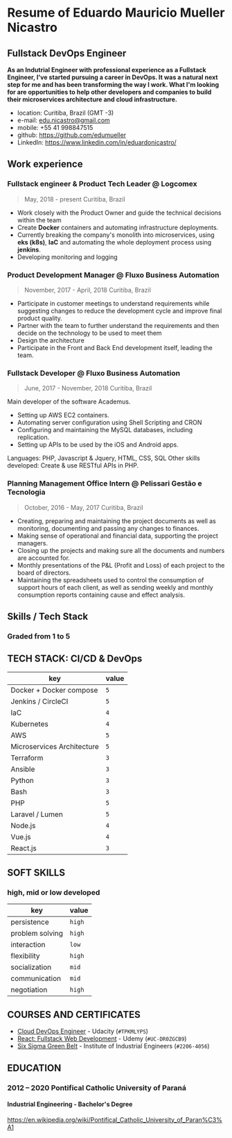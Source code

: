 # Resume of Eduardo Mauricio Mueller Nicastro
## Fullstack DevOps Engineer

**As an Indutrial Engineer with professional experience as a Fullstack Engineer, I've started pursuing a career in DevOps. It was a natural next step for me and has been transforming the way I work. What I'm looking for are opportunities to help other developers and companies to build their microservices architecture and cloud infrastructure.**

* location: Curitiba, Brazil (GMT -3)
* e-mail: edu.nicastro@gmail.com
* mobile: +55 41 998847515
* github: https://github.com/edumueller
* LinkedIn: https://www.linkedin.com/in/eduardonicastro/

## Work experience

### Fullstack engineer & Product Tech Leader @ Logcomex
> May, 2018 - present
> Curitiba, Brazil

- Work closely with the Product Owner and guide the technical decisions within the team
- Create **Docker** containers and automating infrastructure deployments.
- Currently breaking the company's monolith into microservices, using **eks (k8s)**, **IaC** and automating the whole deployment process using **jenkins**.
- Developing monitoring and logging

### Product Development Manager @ Fluxo Business Automation
> November, 2017 - April, 2018
> Curitiba, Brazil

* Participate in customer meetings to understand requirements while suggesting changes to reduce the development cycle and improve final product quality.
* Partner with the team to further understand the requirements and then decide on the technology to be used to meet them
* Design the architecture
* Participate in the Front and Back End development itself, leading the team.

### Fullstack Developer @ Fluxo Business Automation
> June, 2017 - November, 2018
> Curitiba, Brazil

Main developer of the software Academus.
* Setting up AWS EC2 containers.
* Automating server configuration using Shell Scripting and CRON
* Configuring and maintaining the MySQL databases, including replication.
* Setting up APIs to be used by the iOS and Android apps.

Languages: PHP, Javascript & Jquery, HTML, CSS, SQL
Other skills developed: Create & use RESTful APIs in PHP.

### Planning Management Office Intern @ Pelissari Gestão e Tecnologia
> October, 2016 - May, 2017
> Curitiba, Brazil

* Creating, preparing and maintaining the project documents as well as monitoring, documenting and passing any changes to finances.
* Making sense of operational and financial data, supporting the project managers.
* Closing up the projects and making sure all the documents and numbers are accounted for.
* Monthly presentations of the P&L (Profit and Loss) of each project to the board of directors.
* Maintaining the spreadsheets used to control the consumption of support hours of each client, as well as sending weekly and monthly consumption reports containing cause and effect analysis.

## Skills / Tech Stack
### Graded from 1 to 5

## TECH STACK: CI/CD & DevOps
key                          | value
---------------------------- | -----
Docker + Docker compose      | `5`
Jenkins / CircleCI           | `5`
IaC                          | `4`
Kubernetes                   | `4`
AWS                          | `5`
Microservices Architecture   | `5`
Terraform                    | `3`
Ansible                      | `3`
Python                       | `3`
Bash                         | `3`
PHP                          | `5`
Laravel / Lumen              | `5`
Node.js                      | `4`
Vue.js                       | `4`
React.js                     | `3`

## SOFT SKILLS
### high, mid or low developed
key                     | value
----------------------- | -----
persistence             | `high`
problem solving         | `high`
interaction             | `low`
flexibility             | `high`
socialization           | `mid`
communication           | `mid`
negotiation             | `high`

## COURSES AND CERTIFICATES
- [Cloud DevOps Engineer](https://graduation.udacity.com/confirm/TPKMLYPS) - Udacity (`#TPKMLYPS`)
- [React: Fullstack Web Development](https://www.udemy.com/certificate/UC-DR0ZGCB9) - Udemy (`#UC-DR0ZGCB9`)
- [Six Sigma Green Belt](http://www.iienet2.org/IIETrainingCenter/CourseDetail.aspx?EventCode=6GB) - Institute of Industrial Engineers (`#2206-4056`)

## EDUCATION
### 2012 – 2020 Pontifical Catholic University of Paraná
#### Industrial Engineering - Bachelor's Degree
https://en.wikipedia.org/wiki/Pontifical_Catholic_University_of_Paran%C3%A1
